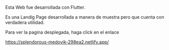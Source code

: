 Esta Web fue desarrollada con Flutter.

Es una Landig Page desarrollada a manera de muestra pero que cuenta con verdadera utilidad.

Para ver la pagina desplegada, haga click en el enlace


https://splendorous-medovik-298ea2.netlify.app/
